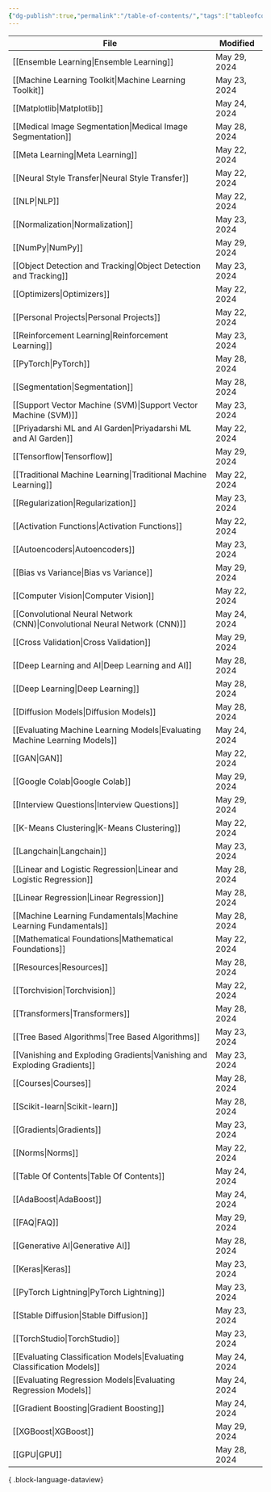 ```yaml
---
{"dg-publish":true,"permalink":"/table-of-contents/","tags":["tableofcontents","toc"],"noteIcon":"2","updated":"2024-05-24T17:55:15.808+05:30"}
---
```



| File                                                                          | Modified     |
| ----------------------------------------------------------------------------- | ------------ |
| [[Ensemble Learning\|Ensemble Learning]]                                   | May 29, 2024 |
| [[Machine Learning Toolkit\|Machine Learning Toolkit]]                     | May 23, 2024 |
| [[Matplotlib\|Matplotlib]]                                                 | May 24, 2024 |
| [[Medical Image Segmentation\|Medical Image Segmentation]]                 | May 28, 2024 |
| [[Meta Learning\|Meta Learning]]                                           | May 22, 2024 |
| [[Neural Style Transfer\|Neural Style Transfer]]                           | May 22, 2024 |
| [[NLP\|NLP]]                                                               | May 22, 2024 |
| [[Normalization\|Normalization]]                                           | May 23, 2024 |
| [[NumPy\|NumPy]]                                                           | May 29, 2024 |
| [[Object Detection and Tracking\|Object Detection and Tracking]]           | May 23, 2024 |
| [[Optimizers\|Optimizers]]                                                 | May 22, 2024 |
| [[Personal Projects\|Personal Projects]]                                   | May 22, 2024 |
| [[Reinforcement Learning\|Reinforcement Learning]]                         | May 23, 2024 |
| [[PyTorch\|PyTorch]]                                                       | May 28, 2024 |
| [[Segmentation\|Segmentation]]                                             | May 28, 2024 |
| [[Support Vector Machine (SVM)\|Support Vector Machine (SVM)]]             | May 23, 2024 |
| [[Priyadarshi ML and AI Garden\|Priyadarshi ML and AI Garden]]             | May 22, 2024 |
| [[Tensorflow\|Tensorflow]]                                                 | May 29, 2024 |
| [[Traditional Machine Learning\|Traditional Machine Learning]]             | May 22, 2024 |
| [[Regularization\|Regularization]]                                         | May 23, 2024 |
| [[Activation Functions\|Activation Functions]]                             | May 22, 2024 |
| [[Autoencoders\|Autoencoders]]                                             | May 23, 2024 |
| [[Bias vs Variance\|Bias vs Variance]]                                     | May 29, 2024 |
| [[Computer Vision\|Computer Vision]]                                       | May 22, 2024 |
| [[Convolutional Neural Network (CNN)\|Convolutional Neural Network (CNN)]] | May 24, 2024 |
| [[Cross Validation\|Cross Validation]]                                     | May 29, 2024 |
| [[Deep Learning and AI\|Deep Learning and AI]]                             | May 28, 2024 |
| [[Deep Learning\|Deep Learning]]                                           | May 28, 2024 |
| [[Diffusion Models\|Diffusion Models]]                                     | May 28, 2024 |
| [[Evaluating Machine Learning Models\|Evaluating Machine Learning Models]] | May 24, 2024 |
| [[GAN\|GAN]]                                                               | May 22, 2024 |
| [[Google Colab\|Google Colab]]                                             | May 29, 2024 |
| [[Interview Questions\|Interview Questions]]                               | May 29, 2024 |
| [[K-Means Clustering\|K-Means Clustering]]                                 | May 22, 2024 |
| [[Langchain\|Langchain]]                                                   | May 23, 2024 |
| [[Linear and Logistic Regression\|Linear and Logistic Regression]]         | May 28, 2024 |
| [[Linear Regression\|Linear Regression]]                                   | May 28, 2024 |
| [[Machine Learning Fundamentals\|Machine Learning Fundamentals]]           | May 28, 2024 |
| [[Mathematical Foundations\|Mathematical Foundations]]                     | May 22, 2024 |
| [[Resources\|Resources]]                                                   | May 28, 2024 |
| [[Torchvision\|Torchvision]]                                               | May 22, 2024 |
| [[Transformers\|Transformers]]                                             | May 28, 2024 |
| [[Tree Based Algorithms\|Tree Based Algorithms]]                           | May 23, 2024 |
| [[Vanishing and Exploding Gradients\|Vanishing and Exploding Gradients]]   | May 23, 2024 |
| [[Courses\|Courses]]                                                       | May 28, 2024 |
| [[Scikit-learn\|Scikit-learn]]                                             | May 28, 2024 |
| [[Gradients\|Gradients]]                                                   | May 23, 2024 |
| [[Norms\|Norms]]                                                           | May 22, 2024 |
| [[Table Of Contents\|Table Of Contents]]                                   | May 24, 2024 |
| [[AdaBoost\|AdaBoost]]                                                     | May 24, 2024 |
| [[FAQ\|FAQ]]                                                               | May 29, 2024 |
| [[Generative AI\|Generative AI]]                                           | May 28, 2024 |
| [[Keras\|Keras]]                                                           | May 23, 2024 |
| [[PyTorch Lightning\|PyTorch Lightning]]                                   | May 23, 2024 |
| [[Stable Diffusion\|Stable Diffusion]]                                     | May 23, 2024 |
| [[TorchStudio\|TorchStudio]]                                               | May 23, 2024 |
| [[Evaluating Classification Models\|Evaluating Classification Models]]     | May 24, 2024 |
| [[Evaluating Regression Models\|Evaluating Regression Models]]             | May 24, 2024 |
| [[Gradient Boosting\|Gradient Boosting]]                                   | May 24, 2024 |
| [[XGBoost\|XGBoost]]                                                       | May 29, 2024 |
| [[GPU\|GPU]]                                                               | May 28, 2024 |

{ .block-language-dataview}
